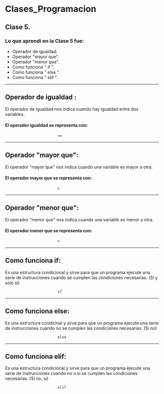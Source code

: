 # Clases_Programacion
## Clase 5.
### Lo que aprendi en la Clase 5 fue:
* Operador de igualdad.
* Operador "mayor que".
* Operador "menor que".
* Como funciona " if ".
* Como funciona " else ".
* Como funciona " elif ".
***
## Operador de igualdad :
El operador de igualdad nos indica cuando hay igualdad entre dos variables.
#### El operador igualdad se representa con:
                
                            ==
***
## Operador "mayor que":
El operador "mayor que" nos indica cuando una variable es mayor a otra.
#### El operador mayor que se representa con:
                            >
***

## Operador "menor que":
El operador "menor que" nos indica cuando una variable es menor a otra.
#### El operador menor que se representa con:
                            <
***
## Como funciona if:
Es una estructura condicional y sirve para que un programa ejecute una serie de instrucciones cuando se cumplen las condiciones necesarias. (Si y solo si)

                            if
***
## Como funciona else:
Es una estructura condicinal y sirve para que un  programa ejecute una serie de instrucciones cuando no se cumplen las condiciones necesarias. (Si no)

                            else
***
## Como funciona elif:
Es una estructura condicional y sirve para que un programa ejecute una serie de instrucciones cuando no o si se cumplen las condiciones necesarias. (Si no, si)

                            elif